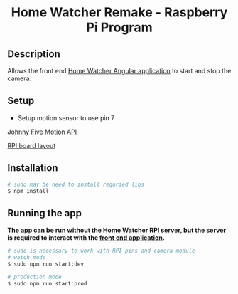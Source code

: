 # <p align="center">Home Watcher Remake - Raspberry Pi Program</p>

## Description

Allows the front end <a href="https://github.com/Wisbell/home-watcher-remake-front-end#readme" target="blank">Home Watcher Angular application</a> to start and stop the camera.

## Setup
- Setup motion sensor to use pin 7

[Johnny Five Motion API](http://johnny-five.io/api/motion/)

[RPI board layout](https://www.electronicwings.com/public/images/user_images/images/Raspberry%20Pi/RaspberryPi_GPIO/Raspberry%20pi%203%20GPIO_pins_v2.png)

## Installation

```bash
# sudo may be need to install requried libs
$ npm install
```

## Running the app
**The app can be run without the [Home Watcher RPI server](https://github.com/Wisbell/home-watcher-remake-pi#readme), but the server is required to interact with the [front end application](https://github.com/Wisbell/home-watcher-remake-front-end#readme).**

```bash
# sudo is necessary to work with RPI pins and camera module
# watch mode
$ sudo npm run start:dev

# production mode
$ sudo npm run start:prod
```